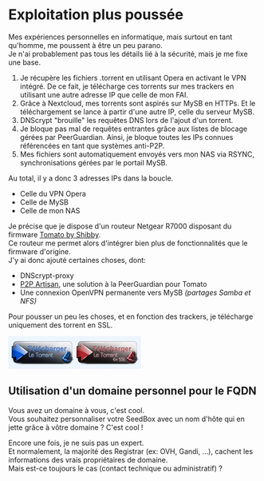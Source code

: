 # Exploitation plus poussée

Mes expériences personnelles en informatique, mais surtout en tant qu'homme, me poussent à être un peu parano.  
Je n'ai probablement pas tous les détails lié à la sécurité, mais je me fixe une base.

1. Je récupère les fichiers .torrent en utilisant Opera en activant le VPN intégré. De ce fait, je télécharge ces torrents sur mes trackers en utilisant une autre adresse IP que celle de mon FAI.
2. Grâce à Nextcloud, mes torrents sont aspirés sur MySB en HTTPs. Et le téléchargement se lance à partir d'une autre IP, celle du serveur MySB.
3. DNScrypt "brouille" les requêtes DNS lors de l'ajout d'un torrent.
4. Je bloque pas mal de requêtes entrantes grâce aux listes de blocage gérées par PeerGuardian. Ainsi, je bloque toutes les IPs connues référencées en tant que systèmes anti-P2P.
5. Mes fichiers sont automatiquement envoyés vers mon NAS via RSYNC, synchronisations gérées par le portail MySB.

Au total, il y a donc 3 adresses IPs dans la boucle.

* Celle du VPN Opera
* Celle de MySB
* Celle de mon NAS

Je précise que je dispose d'un routeur Netgear R7000 disposant du firmware [Tomato by Shibby](http://tomato.groov.pl/).  
Ce routeur me permet alors d'intégrer bien plus de fonctionnalités que le firmware d'origine.  
J'y ai donc ajouté certaines choses, dont:

* DNScrypt-proxy
* [P2P Artisan](http://www.linksysinfo.org/index.php?threads/p2partisan-v5-14-v6-08-mass-ip-blocking-peerblock-peerguardian-for-tomato.69128/#post-235301), une solution à la PeerGuardian pour Tomato
* Une connexion OpenVPN permanente vers MySB _\(partages Samba et NFS\)_

Pour pousser un peu les choses, et en fonction des trackers, je télécharge uniquement des torrent en SSL.

![T&#xE9;l&#xE9;chargement du Torrent en HTTP ou HTTPs](../.gitbook/assets/torrent_ssl.jpg)

## Utilisation d'un domaine personnel pour le FQDN

Vous avez un domaine à vous, c'est cool.  
Vous souhaitez personnaliser votre SeedBox avec un nom d'hôte qui en jette grâce à vôtre domaine ? C'est cool !

Encore une fois, je ne suis pas un expert.  
Et normalement, la majorité des Registrar \(ex: OVH, Gandi, ...\), cachent les informations des vrais propriétaires de domaine.  
Mais est-ce toujours le cas \(contact technique ou administratif\) ?

